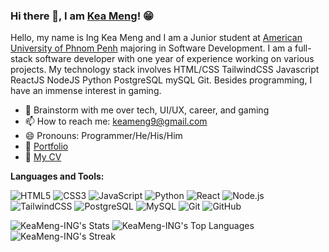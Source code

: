 ### Hi there 👋, I am [Kea Meng](https://github.com/KeaMeng-ING)! 😁
<!--
**rusty-sj/rusty-sj** is a ✨ _special_ ✨ repository because its `README.md` (this file) appears on your GitHub profile.
Here are some ideas to get you started:

- 🔭 I’m currently working on ...
- 🌱 I’m currently learning ...
- 👯 I’m looking to collaborate on ...
- 🤔 I’m looking for help with ...
- 💬 Ask me about ...
- 📫 How to reach me: ...
- 😄 Pronouns: ...
- ⚡ Fun fact: ...
- 🤔 I’m looking for help with Statistics
- 👯 I’m looking to collaborate on ...
-->

Hello, my name is Ing Kea Meng and I am a Junior student at [American University of Phnom Penh](https://www.aupp.edu.kh/) majoring in Software Development. I am a full-stack software developer with one year of experience working on various projects. My technology stack involves HTML/CSS TailwindCSS Javascript ReactJS NodeJS Python PostgreSQL mySQL Git. Besides programming, I have an immense interest in gaming.

- 💬 Brainstorm with me over tech, UI/UX, career, and gaming 
- 📫 How to reach me: keameng9@gmail.com
- 😄 Pronouns: Programmer/He/His/Him
- 💼 [Portfolio](https://keameng-portfolio.vercel.app)
- 📝 [My CV](https://keameng-ing.github.io/KeaMengCV/KeaMengResume.pdf)

**Languages and Tools:** 

![HTML5](https://img.shields.io/badge/-HTML5-E34F26?style=flat&logo=html5&logoColor=white)
![CSS3](https://img.shields.io/badge/-CSS3-1572B6?style=flat&logo=css3&logoColor=white)
![JavaScript](https://img.shields.io/badge/-JavaScript-F7DF1E?style=flat&logo=javascript&logoColor=black)
![Python](https://img.shields.io/badge/-Python-3776AB?style=flat&logo=Python&logoColor=white)
![React](https://img.shields.io/badge/-React-61DAFB?style=flat&logo=react&logoColor=black)
![Node.js](https://img.shields.io/badge/-Node.js-339933?style=flat&logo=node.js&logoColor=white)
![TailwindCSS](https://img.shields.io/badge/-TailwindCSS-38B2AC?style=flat&logo=tailwind-css&logoColor=white)
![PostgreSQL](https://img.shields.io/badge/-PostgreSQL-336791?style=flat&logo=postgresql&logoColor=white)
![MySQL](https://img.shields.io/badge/-MySQL-4479A1?style=flat&logo=mysql&logoColor=white)
![Git](https://img.shields.io/badge/-Git-F05032?style=flat&logo=git&logoColor=white)
![GitHub](https://img.shields.io/badge/-GitHub-181717?style=flat&logo=github&logoColor=white)

![KeaMeng-ING's Stats](https://github-readme-stats.vercel.app/api?username=KeaMeng-ING&theme=vue-dark&show_icons=true&hide_border=true&count_private=true)
![KeaMeng-ING's Top Languages](https://github-readme-stats.vercel.app/api/top-langs/?username=KeaMeng-ING&theme=vue-dark&show_icons=true&hide_border=true&layout=compact)
![KeaMeng-ING's Streak](https://github-readme-streak-stats.herokuapp.com/?user=KeaMeng-ING&theme=vue-dark&hide_border=true)

